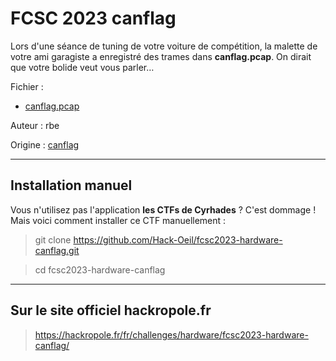# FCSC 2023 canflag

Lors d'une séance de tuning de votre voiture de compétition, la malette de votre ami garagiste 
a enregistré des trames dans **canflag.pcap**. On dirait que votre bolide veut vous parler…



Fichier : 
- [canflag.pcap](canflag.pcap)



Auteur : rbe

Origine : [canflag](https://hackropole.fr/fr/challenges/hardware/fcsc2023-hardware-canflag/)


-----------

## Installation manuel
Vous n'utilisez pas l'application **les CTFs de Cyrhades** ? C'est dommage !
Mais voici comment installer ce CTF manuellement :

> git clone https://github.com/Hack-Oeil/fcsc2023-hardware-canflag.git

> cd fcsc2023-hardware-canflag


-----------

## Sur le site officiel hackropole.fr
> https://hackropole.fr/fr/challenges/hardware/fcsc2023-hardware-canflag/